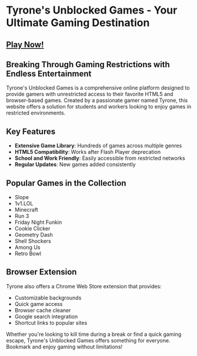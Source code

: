 # Tyrone's Unblocked Games - Your Ultimate Gaming Destination

## [Play Now!](https://apkitech.com/)

## Breaking Through Gaming Restrictions with Endless Entertainment

Tyrone's Unblocked Games is a comprehensive online platform designed to provide gamers with unrestricted access to their favorite HTML5 and browser-based games. Created by a passionate gamer named Tyrone, this website offers a solution for students and workers looking to enjoy games in restricted environments.

## Key Features

- **Extensive Game Library**: Hundreds of games across multiple genres
- **HTML5 Compatibility**: Works after Flash Player deprecation
- **School and Work Friendly**: Easily accessible from restricted networks
- **Regular Updates**: New games added consistently

## Popular Games in the Collection

- Slope
- 1v1.LOL
- Minecraft
- Run 3
- Friday Night Funkin
- Cookie Clicker
- Geometry Dash
- Shell Shockers
- Among Us
- Retro Bowl

## Browser Extension

Tyrone also offers a Chrome Web Store extension that provides:
- Customizable backgrounds
- Quick game access
- Browser cache cleaner
- Google search integration
- Shortcut links to popular sites

Whether you're looking to kill time during a break or find a quick gaming escape, Tyrone's Unblocked Games offers something for everyone. Bookmark and enjoy gaming without limitations!